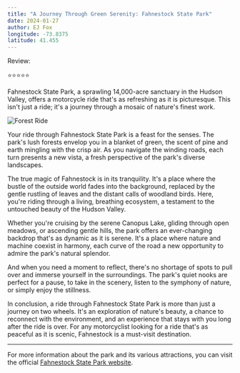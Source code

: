 ```yaml
---
title: "A Journey Through Green Serenity: Fahnestock State Park"
date: 2024-01-27
author: EJ Fox
longitude: -73.8375
latitude: 41.455
---
```


Review:

⭐️⭐️⭐️⭐️⭐️

Fahnestock State Park, a sprawling 14,000-acre sanctuary in the Hudson Valley, offers a motorcycle ride that's as refreshing as it is picturesque. This isn't just a ride; it's a journey through a mosaic of nature's finest work.

<!--more-->

![Forest Ride](https://source.unsplash.com/800x600/?motorcycle,forest)

Your ride through Fahnestock State Park is a feast for the senses. The park's lush forests envelop you in a blanket of green, the scent of pine and earth mingling with the crisp air. As you navigate the winding roads, each turn presents a new vista, a fresh perspective of the park's diverse landscapes.

The true magic of Fahnestock is in its tranquility. It's a place where the bustle of the outside world fades into the background, replaced by the gentle rustling of leaves and the distant calls of woodland birds. Here, you're riding through a living, breathing ecosystem, a testament to the untouched beauty of the Hudson Valley.

Whether you're cruising by the serene Canopus Lake, gliding through open meadows, or ascending gentle hills, the park offers an ever-changing backdrop that's as dynamic as it is serene. It's a place where nature and machine coexist in harmony, each curve of the road a new opportunity to admire the park's natural splendor.

And when you need a moment to reflect, there's no shortage of spots to pull over and immerse yourself in the surroundings. The park's quiet nooks are perfect for a pause, to take in the scenery, listen to the symphony of nature, or simply enjoy the stillness.

In conclusion, a ride through Fahnestock State Park is more than just a journey on two wheels. It's an exploration of nature's beauty, a chance to reconnect with the environment, and an experience that stays with you long after the ride is over. For any motorcyclist looking for a ride that's as peaceful as it is scenic, Fahnestock is a must-visit destination.

---

For more information about the park and its various attractions, you can visit the official [Fahnestock State Park website](https://parks.ny.gov/parks/fahnestock).
